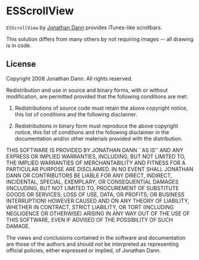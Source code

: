 # ESScrollView

`ESScrollView` by [Jonathan Dann](http://jonathandann.wordpress.com/2008/06/18/creating-itunes-scrollers/) provides iTunes-like scrollbars.

This solution differs from many others by not requiring images -- all drawing is in code.

## License

Copyright 2008 Jonathan Dann. All rights reserved.

Redistribution and use in source and binary forms, with or without modification, are
permitted provided that the following conditions are met:

   1. Redistributions of source code must retain the above copyright notice, this list of
      conditions and the following disclaimer.

   2. Redistributions in binary form must reproduce the above copyright notice, this list
      of conditions and the following disclaimer in the documentation and/or other materials
      provided with the distribution.

THIS SOFTWARE IS PROVIDED BY JONATHAN DANN ``AS IS'' AND ANY EXPRESS OR IMPLIED
WARRANTIES, INCLUDING, BUT NOT LIMITED TO, THE IMPLIED WARRANTIES OF MERCHANTABILITY AND
FITNESS FOR A PARTICULAR PURPOSE ARE DISCLAIMED. IN NO EVENT SHALL JONATHAN DANN OR
CONTRIBUTORS BE LIABLE FOR ANY DIRECT, INDIRECT, INCIDENTAL, SPECIAL, EXEMPLARY, OR
CONSEQUENTIAL DAMAGES (INCLUDING, BUT NOT LIMITED TO, PROCUREMENT OF SUBSTITUTE GOODS OR
SERVICES; LOSS OF USE, DATA, OR PROFITS; OR BUSINESS INTERRUPTION) HOWEVER CAUSED AND ON
ANY THEORY OF LIABILITY, WHETHER IN CONTRACT, STRICT LIABILITY, OR TORT (INCLUDING
NEGLIGENCE OR OTHERWISE) ARISING IN ANY WAY OUT OF THE USE OF THIS SOFTWARE, EVEN IF
ADVISED OF THE POSSIBILITY OF SUCH DAMAGE.

The views and conclusions contained in the software and documentation are those of the
authors and should not be interpreted as representing official policies, either expressed
or implied, of Jonathan Dann.